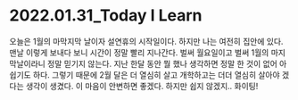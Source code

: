 # 2022.01.31_Today I Learn

오늘은 1월의 마막지막 날이자 설연휴의 시작일이다. 하지만 나는 여전히 집안에 있다. 맨날 이렇게 보내다 보니 시간이 정말 빨리 지나간다. 벌써 월요일이고 벌써 1월의 마지막날이라니 정말 믿기지 않는다. 지난 한달 동안 뭘 했나 생각하면 정말 한 것이 없어 아쉽기도 하다. 그렇기 때문에 2월 달은 더 열심히 살고 개학하고는 더더 열심히 살아야 겠다는 생각이 생겼다. 이 마음이 안변하면 좋겠다. 하지만 쉽지 않겠지.. 화이팅!